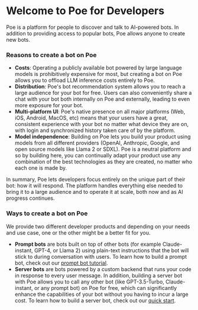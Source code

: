 # Welcome to Poe for Developers

Poe is a platform for people to discover and talk to AI-powered bots. In addition to providing access to popular bots, Poe allows anyone to create new bots.

### Reasons to create a bot on Poe

* **Costs**: Operating a publicly available bot powered by large language models is prohibitively expensive for most, but creating a bot on Poe allows you to offload LLM inference costs entirely to Poe.
* **Distribution**: Poe's bot recommendation system allows you to reach a large audience for your bot for free. Users can also conveniently share a chat with your bot both internally on Poe and externally, leading to even more exposure for your bot.
* **Multi-platform UI**: Poe's native presence on all major platforms (Web, iOS, Android, MacOS, etc) means that your users have a great, consistent experience with your bot no matter what device they are on, with login and synchronized history taken care of by the platform.
* **Model independence**: Building on Poe lets you build your product using models from all different providers (OpenAI, Anthropic, Google, and open source models like Llama 2 or SDXL). Poe is a neutral platform and so by building here, you can continually adapt your product use any combination of the best technologies as they are created, no matter who each one is made by.

In summary, Poe lets developers focus entirely on the unique part of their bot: how it will respond. The platform handles everything else needed to bring it to a large audience and to operate it at scale, both now and as AI progress continues.

### Ways to create a bot on Poe

We provide two different developer products and depending on your needs and use case, one or the other might be a better fit for you.

* **Prompt bots** are bots built on top of other bots (for example Claude-instant, GPT-4, or Llama 2) using plain-text instructions that the bot will stick to during conversation with users. To learn how to build a prompt bot, check out our [prompt bot tutorial](prompt-bots/how-to-create-a-prompt-bot.md).
* **Server bots** are bots powered by a custom backend that runs your code in response to every user message. In addition, building a server bot with Poe allows you to call any other bot (like GPT-3.5-Turbo, Claude-instant, or any prompt bot) on Poe for free, which can significantly enhance the capabilities of your bot without you having to incur a large cost. To learn how to build a server bot, check out our [quick start](server-bots/quick-start.md).
